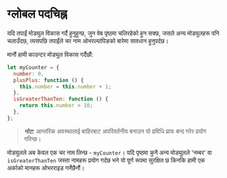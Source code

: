 # ग्लोबल पदचिह्न

यदि तपाईं मोड्युल विकास गर्दै हुनुहुन्छ, जुन वेब पृष्ठमा चलिरहेको हुन सक्छ, जसले अन्य मोड्युलहरू पनि चलाउँदछ, त्यसपछि तपाईंले चर नाम ओभरल्यापिङको बारेमा सावधान हुनुपर्दछ।

मानौं हामी काउन्टर मोड्युल विकास गर्दैछौं:

```javascript
let myCounter = {
  number: 0,
  plusPlus: function () {
    this.number = this.number + 1;
  },
  isGreaterThanTen: function () {
    return this.number > 10;
  },
};
```

> _**नोट:**_ आन्तरिक अवस्थालाई बाहिरबाट अपरिवर्तनीय बनाउन यो प्रविधि प्रायः बन्द गरेर प्रयोग गरिन्छ।

मोड्युलले अब केवल एक चर नाम लिन्छ - `myCounter`। यदि पृष्ठमा कुनै अन्य मोड्युलले 'नम्बर' वा `isGreaterThanTen` जस्ता नामहरू प्रयोग गर्दछ भने यो पूर्ण रूपमा सुरक्षित छ किनकि हामी एक अर्काको मानहरू ओभरराइड गर्नेछैनौं।
